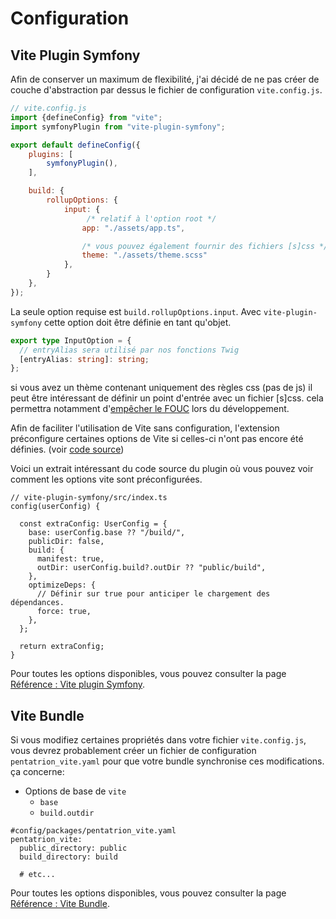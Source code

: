 # Configuration

## Vite Plugin Symfony

Afin de conserver un maximum de flexibilité, j'ai décidé de ne pas créer de couche d'abstraction par dessus le fichier de configuration `vite.config.js`.



```js
// vite.config.js
import {defineConfig} from "vite";
import symfonyPlugin from "vite-plugin-symfony";

export default defineConfig({
    plugins: [
        symfonyPlugin(),
    ],

    build: {
        rollupOptions: {
            input: {
                 /* relatif à l'option root */
                app: "./assets/app.ts",

                /* vous pouvez également fournir des fichiers [s]css */
                theme: "./assets/theme.scss"
            },
        }
    },
});
```

La seule option requise est `build.rollupOptions.input`. Avec `vite-plugin-symfony` cette option doit être définie en tant qu'objet.

```ts
export type InputOption = {
  // entryAlias sera utilisé par nos fonctions Twig
  [entryAlias: string]: string;
};
```

si vous avez un thème contenant uniquement des règles css (pas de js) il peut être intéressant de définir un point d'entrée avec un fichier \[s\]css. cela permettra notamment d'[empêcher le FOUC](/fr/guide/tips#css-files-as-entrypoint) lors du développement.

Afin de faciliter l'utilisation de Vite sans configuration, l'extension préconfigure certaines options de Vite si celles-ci n'ont pas encore été définies. (voir [code source](https://github.com/lhapaipai/vite-plugin-symfony/blob/main/src/index.ts))

Voici un extrait intéressant du code source du plugin où vous pouvez voir comment les options vite sont préconfigurées.

```ts{4-15}
// vite-plugin-symfony/src/index.ts
config(userConfig) {

  const extraConfig: UserConfig = {
    base: userConfig.base ?? "/build/",
    publicDir: false,
    build: {
      manifest: true,
      outDir: userConfig.build?.outDir ?? "public/build",
    },
    optimizeDeps: {
      // Définir sur true pour anticiper le chargement des dépendances.
      force: true,
    },
  };

  return extraConfig;
}
```

Pour toutes les options disponibles, vous pouvez consulter la page [Référence : Vite plugin Symfony](/fr/reference/vite-plugin-symfony).


## Vite Bundle

Si vous modifiez certaines propriétés dans votre fichier `vite.config.js`, vous devrez probablement créer un fichier de configuration `pentatrion_vite.yaml` pour que votre bundle synchronise ces modifications. ça concerne:

- Options de base de `vite`
  - `base`
  - `build.outdir`


```yaml{3,4}
#config/packages/pentatrion_vite.yaml
pentatrion_vite:
  public_directory: public
  build_directory: build

  # etc...
```

Pour toutes les options disponibles, vous pouvez consulter la page [Référence : Vite Bundle](/fr/reference/vite-bundle).

